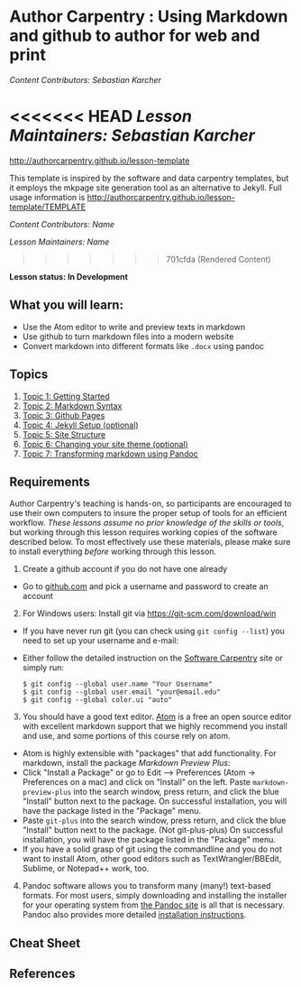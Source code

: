Author Carpentry : Using Markdown and github to author for web and print
=======

*Content Contributors: Sebastian Karcher*

<<<<<<< HEAD
*Lesson Maintainers: Sebastian Karcher*
=======
http://authorcarpentry.github.io/lesson-template

This template is inspired by the software and data carpentry templates, 
but it employs the mkpage site generation tool as an alternative
to Jekyll.  Full usage information is http://authorcarpentry.github.io/lesson-template/TEMPLATE

*Content Contributors: Name*

*Lesson Maintainers: Name*
>>>>>>> 701cfda (Rendered Content)

**Lesson status: In Development**


## What you will learn:

- Use the Atom editor to write and preview texts in markdown
- Use github to turn markdown files into a modern website
- Convert markdown into different formats like `.docx` using pandoc


## Topics

1. [Topic 1: Getting Started](00-getting-started.html)
2. [Topic 2: Markdown Syntax](01-markdown-syntax.html)
3. [Topic 3: Github Pages](02-gh-pages.html)
4. [Topic 4: Jekyll Setup (optional)](03-jekyll-setup.html)
5. [Topic 5: Site Structure](04-site-structure.html)
6. [Topic 6: Changing your site theme (optional)](05-changing-theme.html)
7. [Topic 7: Transforming markdown using Pandoc](06-pandoc.html)


## Requirements

Author Carpentry's teaching is hands-on, so participants are encouraged to use
their own computers to insure the proper setup of tools for an efficient
workflow.
*These lessons assume no prior knowledge of the skills or tools*, but working
through this lesson requires working copies of the software described below.
To most effectively use these materials, please make sure to install everything
*before* working through this lesson.

1. Create a github account if you do not have one already
  * Go to [github.com](https://github.com) and pick a username and password to create an account
2. For Windows users: Install git via https://git-scm.com/download/win
  * If you have never run git (you can check using `git config --list`) you need to set up your username and e-mail:
  * Either follow the detailed instruction on the [Software Carpentry](http://swcarpentry.github.io/git-novice/02-setup/) site or simply run:

    ```
    $ git config --global user.name "Your Username"  
    $ git config --global user.email "your@email.edu"  
    $ git config --global color.ui "auto"  
    ```

3. You should have a good text editor. [Atom](http://atom.io/) is a free an open source editor with excellent markdown support that we highly recommend you install and use, and some portions of this course rely on atom.
  * Atom is highly extensible with "packages" that add functionality. For markdown, install the package *Markdown Preview Plus*:
  * Click "Install a Package" or go to Edit --> Preferences (Atom -> Preferences on a mac) and click on "Install" on the left. Paste `markdown-preview-plus` into the search window, press return,  and click the blue "Install" button next to the package. On successful installation, you will have the package listed in the "Package" menu.
  * Paste `git-plus` into the search window, press return,  and click the blue "Install" button next to the package. (Not git-plus-plus) On successful installation, you will have the package listed in the "Package" menu.
  * If you have a solid grasp of git using the commandline and you do not want to install Atom, other good editors such as TextWrangler/BBEdit, Sublime, or Notepad++ work, too.
4. Pandoc software allows you to transform many (many!) text-based formats. For most users, simply downloading and installing the installer for your operating system from [the Pandoc site](https://github.com/jgm/pandoc/releases/latest) is all that is necessary. Pandoc also provides more detailed [installation instructions](https://github.com/jgm/pandoc/releases/latest).

## Cheat Sheet

## References

